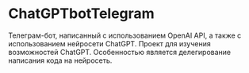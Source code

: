 # ChatGPTbotTelegram
Телеграм-бот, написанный с использованием OpenAI API, а также с использованием нейросети ChatGPT. Проект для изучения возможностей ChatGPT. Особенностью является делегирование написания кода на нейросеть.
